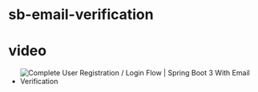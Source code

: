 # sb-email-verification

# video
* ![Complete User Registration / Login Flow | Spring Boot 3 With Email Verification](https://www.youtube.com/watch?v=7bIx4B5XhIA)
